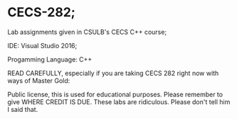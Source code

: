 # CECS-282; 
Lab assignments given in CSULB's CECS C++ course;

IDE: Visual Studio 2016;

Progamming Language: C++

READ CAREFULLY, especially if you are taking CECS 282 right now with ways of Master Gold:

Public license, this is used for educational purposes. Please remember to give WHERE CREDIT IS DUE. 
These labs are ridiculous. Please don't tell him I said that.
